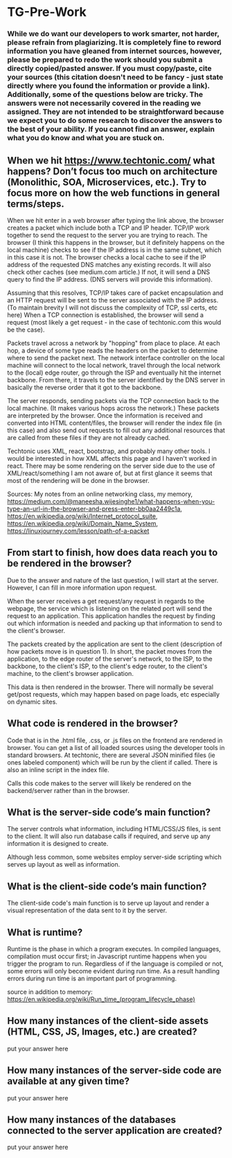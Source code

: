# TG-Pre-Work

### While we do want our developers to work smarter, not harder, please refrain from plagiarizing.  It is completely fine to reword information you have gleaned from internet sources, however, please be prepared to redo the work should you submit a directly copied/pasted answer.  If you must copy/paste, cite your sources (this citation doesn't need to be fancy - just state directly where you found the information or provide a link).  Additionally, some of the questions below are tricky.  The answers were not necessarily covered in the reading we assigned.  They are not intended to be straightforward because we expect you to do some research to discover the answers to the best of your ability.  If you cannot find an answer, explain what you do know and what you are stuck on.  

## When we hit https://www.techtonic.com/ what happens? Don’t focus too much on architecture (Monolithic, SOA, Microservices, etc.). Try to focus more on how the web functions in general terms/steps.

When we hit enter in a web browser after typing the link above, the browser creates a packet which include both a TCP and IP header.  TCP/IP work together to send the request to the server you are trying to reach.  The browser (I think this happens in the browser, but it definitely happens on the local machine) checks to see if the IP address is in the same subnet, which in this case it is not.  The browser checks a local cache to see if the IP address of the requested DNS matches any existing records.  It will also check other caches (see medium.com article.)  If not, it will send a DNS query to find the IP address. (DNS servers will provide this information).

Assuming that this resolves, TCP/IP takes care of packet encapsulation and an HTTP request will be sent to the server associated with the IP address.  (To maintain brevity I will not discuss the complexity of TCP, ssl certs, etc here)  When a TCP connection is established, the browser will send a request (most likely a get request - in the case of techtonic.com this would be the case).

Packets travel across a network by "hopping" from place to place.  At each hop, a device of some type reads the headers on the packet to determine where to send the packet next.  The network interface controller on the local machine will connect to the local network, travel through the local network to the (local) edge router, go through the ISP and eventually hit the internet backbone.  From there, it travels to the server identified by the DNS server in basically the reverse order that it got to the backbone.

The server responds, sending packets via the TCP connection back to the local machine.  (It makes various hops across the network.)  These packets are interpreted by the browser.  Once the information is received and converted into HTML content/files, the browser will render the index file (in this case) and also send out requests to fill out any additional resources that are called from these files if they are not already cached.  

Techtonic uses XML, react, bootstrap, and probably many other tools.  I would be interested in how XML affects this page and I haven't worked in react.  There may be some rendering on the server side due to the use of XML/react/something I am not aware of, but at first glance it seems that most of the rendering will be done in the browser.

Sources: My notes from an online networking class, my memory, https://medium.com/@maneesha.wijesinghe1/what-happens-when-you-type-an-url-in-the-browser-and-press-enter-bb0aa2449c1a, https://en.wikipedia.org/wiki/Internet_protocol_suite, https://en.wikipedia.org/wiki/Domain_Name_System, https://linuxjourney.com/lesson/path-of-a-packet

## From start to finish, how does data reach you to be rendered in the browser?

Due to the answer and nature of the last question, I will start at the server.  However, I can fill in more information upon request.

When the server receives a get request/any request in regards to the webpage, the service which is listening on the related port will send the request to an application.  This application handles the request by finding out which information is needed and packing up that information to send to the client's browser.  

The packets created by the application are sent to the client (description of how packets move is in question 1).  In short, the packet moves from the application, to the edge router of the server's network, to the ISP, to the backbone, to the client's ISP, to the client's edge router, to the client's machine, to the client's browser application.

This data is then rendered in the browser.  There will normally be several get/post requests, which may happen based on page loads, etc especially on dynamic sites.

## What code is rendered in the browser?

Code that is in the .html file, .css, or .js files on the frontend are rendered in browser.  You can get a list of all loaded sources using the developer tools in standard browsers.  At techtonic, there are several JSON minified files (ie ones labeled component) which will be run by the client if called.  There is also an inline script in the index file.

Calls this code makes to the server will likely be rendered on the backend/server rather than in the browser.


## What is the server-side code’s main function?

The server controls what information, including HTML/CSS/JS files, is sent to the client.  It will also run database calls if required, and serve up any information it is designed to create.

Although less common, some websites employ server-side scripting which serves up layout as well as information.

## What is the client-side code’s main function?

The client-side code's main function is to serve up layout and render a visual representation of the data sent to it by the server.

## What is runtime?

Runtime is the phase in which a program executes.  In compiled languages, compilation must occur first; in Javascript runtime happens when you trigger the program to run.  Regardless of if the language is compiled or not, some errors will only become evident during run time.  As a result handling errors during run time is an important part of programming.

source in addition to memory: https://en.wikipedia.org/wiki/Run_time_(program_lifecycle_phase)

## How many instances of the client-side assets (HTML, CSS, JS, Images, etc.) are created?

put your answer here

## How many instances of the server-side code are available at any given time?

put your answer here

## How many instances of the databases connected to the server application are created?

put your answer here

